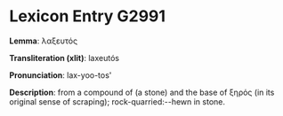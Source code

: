 # Lexicon Entry G2991

**Lemma**: λαξευτός

**Transliteration (xlit)**: laxeutós

**Pronunciation**: lax-yoo-tos'

**Description**:
from a compound of  (a stone) and the base of ξηρός (in its original sense of scraping); rock-quarried:--hewn in stone.
